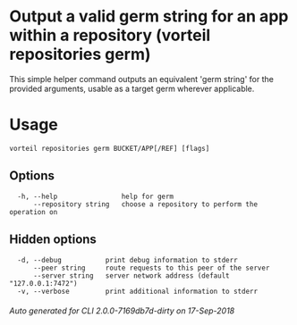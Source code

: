 # Output a valid germ string for an app within a repository (vorteil repositories germ)

This simple helper command outputs an equivalent 'germ string' for the provided
arguments, usable as a target germ wherever applicable.

# Usage

```
vorteil repositories germ BUCKET/APP[/REF] [flags]
```

## Options

```
  -h, --help                help for germ
      --repository string   choose a repository to perform the operation on
```

## Hidden options

```
  -d, --debug           print debug information to stderr
      --peer string     route requests to this peer of the server
      --server string   server network address (default "127.0.0.1:7472")
  -v, --verbose         print additional information to stderr
```


###### Auto generated for CLI 2.0.0-7169db7d-dirty on 17-Sep-2018
